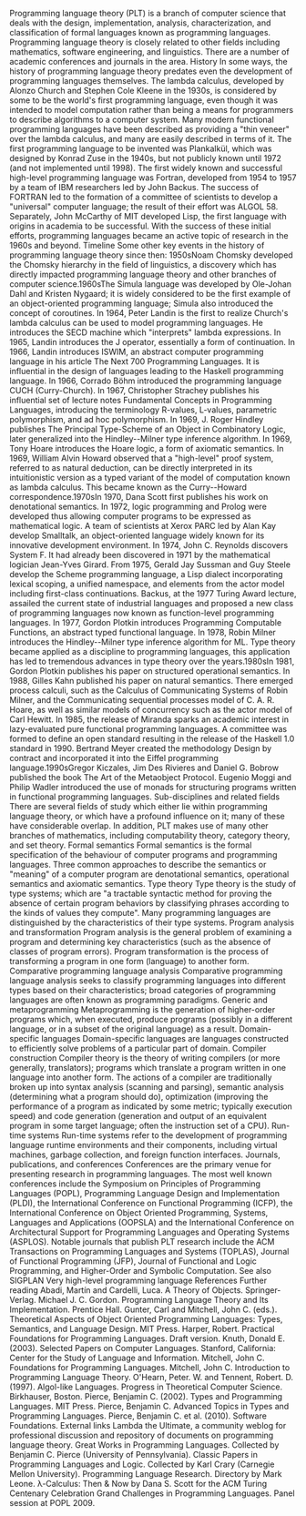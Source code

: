 Programming language theory (PLT) is a branch of computer science that
deals with the design, implementation, analysis, characterization, and
classification of formal languages known as programming languages.
Programming language theory is closely related to other fields including
mathematics, software engineering, and linguistics. There are a number
of academic conferences and journals in the area. History In some ways,
the history of programming language theory predates even the development
of programming languages themselves. The lambda calculus, developed by
Alonzo Church and Stephen Cole Kleene in the 1930s, is considered by
some to be the world\'s first programming language, even though it was
intended to model computation rather than being a means for programmers
to describe algorithms to a computer system. Many modern functional
programming languages have been described as providing a \"thin veneer\"
over the lambda calculus, and many are easily described in terms of it.
The first programming language to be invented was Plankalkül, which was
designed by Konrad Zuse in the 1940s, but not publicly known until 1972
(and not implemented until 1998). The first widely known and successful
high-level programming language was Fortran, developed from 1954 to 1957
by a team of IBM researchers led by John Backus. The success of FORTRAN
led to the formation of a committee of scientists to develop a
\"universal\" computer language; the result of their effort was ALGOL
58. Separately, John McCarthy of MIT developed Lisp, the first language
with origins in academia to be successful. With the success of these
initial efforts, programming languages became an active topic of
research in the 1960s and beyond. Timeline Some other key events in the
history of programming language theory since then: 1950sNoam Chomsky
developed the Chomsky hierarchy in the field of linguistics, a discovery
which has directly impacted programming language theory and other
branches of computer science.1960sThe Simula language was developed by
Ole-Johan Dahl and Kristen Nygaard; it is widely considered to be the
first example of an object-oriented programming language; Simula also
introduced the concept of coroutines. In 1964, Peter Landin is the first
to realize Church\'s lambda calculus can be used to model programming
languages. He introduces the SECD machine which \"interprets\" lambda
expressions. In 1965, Landin introduces the J operator, essentially a
form of continuation. In 1966, Landin introduces ISWIM, an abstract
computer programming language in his article The Next 700 Programming
Languages. It is influential in the design of languages leading to the
Haskell programming language. In 1966, Corrado Böhm introduced the
programming language CUCH (Curry-Church). In 1967, Christopher Strachey
publishes his influential set of lecture notes Fundamental Concepts in
Programming Languages, introducing the terminology R-values, L-values,
parametric polymorphism, and ad hoc polymorphism. In 1969, J. Roger
Hindley publishes The Principal Type-Scheme of an Object in Combinatory
Logic, later generalized into the Hindley--Milner type inference
algorithm. In 1969, Tony Hoare introduces the Hoare logic, a form of
axiomatic semantics. In 1969, William Alvin Howard observed that a
\"high-level\" proof system, referred to as natural deduction, can be
directly interpreted in its intuitionistic version as a typed variant of
the model of computation known as lambda calculus. This became known as
the Curry--Howard correspondence.1970sIn 1970, Dana Scott first
publishes his work on denotational semantics. In 1972, logic programming
and Prolog were developed thus allowing computer programs to be
expressed as mathematical logic. A team of scientists at Xerox PARC led
by Alan Kay develop Smalltalk, an object-oriented language widely known
for its innovative development environment. In 1974, John C. Reynolds
discovers System F. It had already been discovered in 1971 by the
mathematical logician Jean-Yves Girard. From 1975, Gerald Jay Sussman
and Guy Steele develop the Scheme programming language, a Lisp dialect
incorporating lexical scoping, a unified namespace, and elements from
the actor model including first-class continuations. Backus, at the 1977
Turing Award lecture, assailed the current state of industrial languages
and proposed a new class of programming languages now known as
function-level programming languages. In 1977, Gordon Plotkin introduces
Programming Computable Functions, an abstract typed functional language.
In 1978, Robin Milner introduces the Hindley--Milner type inference
algorithm for ML. Type theory became applied as a discipline to
programming languages, this application has led to tremendous advances
in type theory over the years.1980sIn 1981, Gordon Plotkin publishes his
paper on structured operational semantics. In 1988, Gilles Kahn
published his paper on natural semantics. There emerged process calculi,
such as the Calculus of Communicating Systems of Robin Milner, and the
Communicating sequential processes model of C. A. R. Hoare, as well as
similar models of concurrency such as the actor model of Carl Hewitt. In
1985, the release of Miranda sparks an academic interest in
lazy-evaluated pure functional programming languages. A committee was
formed to define an open standard resulting in the release of the
Haskell 1.0 standard in 1990. Bertrand Meyer created the methodology
Design by contract and incorporated it into the Eiffel programming
language.1990sGregor Kiczales, Jim Des Rivieres and Daniel G. Bobrow
published the book The Art of the Metaobject Protocol. Eugenio Moggi and
Philip Wadler introduced the use of monads for structuring programs
written in functional programming languages. Sub-disciplines and related
fields There are several fields of study which either lie within
programming language theory, or which have a profound influence on it;
many of these have considerable overlap. In addition, PLT makes use of
many other branches of mathematics, including computability theory,
category theory, and set theory. Formal semantics Formal semantics is
the formal specification of the behaviour of computer programs and
programming languages. Three common approaches to describe the semantics
or \"meaning\" of a computer program are denotational semantics,
operational semantics and axiomatic semantics. Type theory Type theory
is the study of type systems; which are \"a tractable syntactic method
for proving the absence of certain program behaviors by classifying
phrases according to the kinds of values they compute\". Many
programming languages are distinguished by the characteristics of their
type systems. Program analysis and transformation Program analysis is
the general problem of examining a program and determining key
characteristics (such as the absence of classes of program errors).
Program transformation is the process of transforming a program in one
form (language) to another form. Comparative programming language
analysis Comparative programming language analysis seeks to classify
programming languages into different types based on their
characteristics; broad categories of programming languages are often
known as programming paradigms. Generic and metaprogramming
Metaprogramming is the generation of higher-order programs which, when
executed, produce programs (possibly in a different language, or in a
subset of the original language) as a result. Domain-specific languages
Domain-specific languages are languages constructed to efficiently solve
problems of a particular part of domain. Compiler construction Compiler
theory is the theory of writing compilers (or more generally,
translators); programs which translate a program written in one language
into another form. The actions of a compiler are traditionally broken up
into syntax analysis (scanning and parsing), semantic analysis
(determining what a program should do), optimization (improving the
performance of a program as indicated by some metric; typically
execution speed) and code generation (generation and output of an
equivalent program in some target language; often the instruction set of
a CPU). Run-time systems Run-time systems refer to the development of
programming language runtime environments and their components,
including virtual machines, garbage collection, and foreign function
interfaces. Journals, publications, and conferences Conferences are the
primary venue for presenting research in programming languages. The most
well known conferences include the Symposium on Principles of
Programming Languages (POPL), Programming Language Design and
Implementation (PLDI), the International Conference on Functional
Programming (ICFP), the International Conference on Object Oriented
Programming, Systems, Languages and Applications (OOPSLA) and the
International Conference on Architectural Support for Programming
Languages and Operating Systems (ASPLOS). Notable journals that publish
PLT research include the ACM Transactions on Programming Languages and
Systems (TOPLAS), Journal of Functional Programming (JFP), Journal of
Functional and Logic Programming, and Higher-Order and Symbolic
Computation. See also SIGPLAN Very high-level programming language
References Further reading Abadi, Martín and Cardelli, Luca. A Theory of
Objects. Springer-Verlag. Michael J. C. Gordon. Programming Language
Theory and Its Implementation. Prentice Hall. Gunter, Carl and Mitchell,
John C. (eds.). Theoretical Aspects of Object Oriented Programming
Languages: Types, Semantics, and Language Design. MIT Press. Harper,
Robert. Practical Foundations for Programming Languages. Draft version.
Knuth, Donald E. (2003). Selected Papers on Computer Languages.
Stanford, California: Center for the Study of Language and Information.
Mitchell, John C. Foundations for Programming Languages. Mitchell, John
C. Introduction to Programming Language Theory. O\'Hearn, Peter. W. and
Tennent, Robert. D. (1997). Algol-like Languages. Progress in
Theoretical Computer Science. Birkhauser, Boston. Pierce, Benjamin C.
(2002). Types and Programming Languages. MIT Press. Pierce, Benjamin C.
Advanced Topics in Types and Programming Languages. Pierce, Benjamin C.
et al. (2010). Software Foundations. External links Lambda the Ultimate,
a community weblog for professional discussion and repository of
documents on programming language theory. Great Works in Programming
Languages. Collected by Benjamin C. Pierce (University of Pennsylvania).
Classic Papers in Programming Languages and Logic. Collected by Karl
Crary (Carnegie Mellon University). Programming Language Research.
Directory by Mark Leone. λ-Calculus: Then & Now by Dana S. Scott for the
ACM Turing Centenary Celebration Grand Challenges in Programming
Languages. Panel session at POPL 2009.
